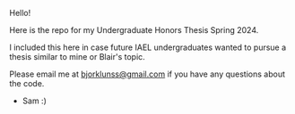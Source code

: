 Hello!

Here is the repo for my Undergraduate Honors Thesis Spring 2024.

I included this here in case future IAEL undergraduates wanted to pursue a thesis similar to mine or Blair's topic.

Please email me at bjorklunss@gmail.com if you have any questions about the code.

- Sam :)
